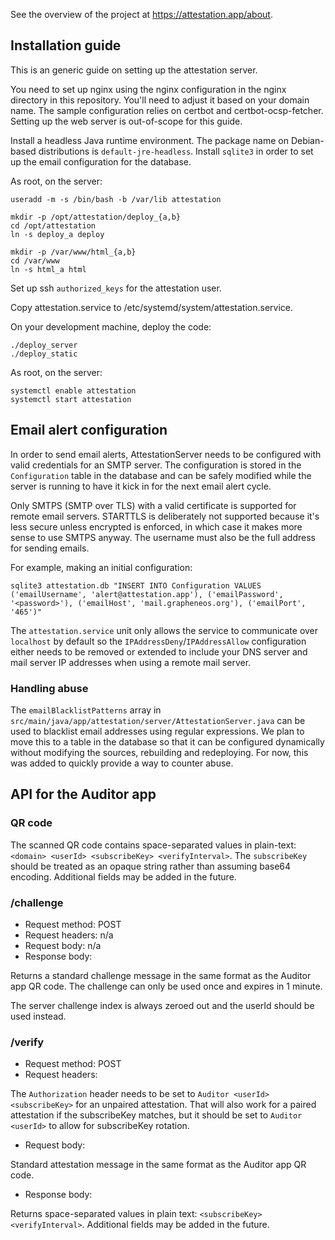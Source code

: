 See the overview of the project at https://attestation.app/about.

## Installation guide

This is an generic guide on setting up the attestation server.

You need to set up nginx using the nginx configuration in the nginx directory
in this repository. You'll need to adjust it based on your domain name. The
sample configuration relies on certbot and certbot-ocsp-fetcher. Setting up the
web server is out-of-scope for this guide.

Install a headless Java runtime environment. The package name on Debian-based
distributions is `default-jre-headless`. Install `sqlite3` in order to set up
the email configuration for the database.

As root, on the server:

    useradd -m -s /bin/bash -b /var/lib attestation

    mkdir -p /opt/attestation/deploy_{a,b}
    cd /opt/attestation
    ln -s deploy_a deploy

    mkdir -p /var/www/html_{a,b}
    cd /var/www
    ln -s html_a html

Set up ssh `authorized_keys` for the attestation user.

Copy attestation.service to /etc/systemd/system/attestation.service.

On your development machine, deploy the code:

    ./deploy_server
    ./deploy_static

As root, on the server:

    systemctl enable attestation
    systemctl start attestation

## Email alert configuration

In order to send email alerts, AttestationServer needs to be configured with valid credentials for
an SMTP server. The configuration is stored in the `Configuration` table in the database and can
be safely modified while the server is running to have it kick in for the next email alert cycle.

Only SMTPS (SMTP over TLS) with a valid certificate is supported for remote email servers.
STARTTLS is deliberately not supported because it's less secure unless encrypted is enforced, in
which case it makes more sense to use SMTPS anyway. The username must also be the full address for
sending emails.

For example, making an initial configuration:

    sqlite3 attestation.db "INSERT INTO Configuration VALUES ('emailUsername', 'alert@attestation.app'), ('emailPassword', '<password>'), ('emailHost', 'mail.grapheneos.org'), ('emailPort', '465')"

The `attestation.service` unit only allows the service to communicate over `localhost` by default
so the `IPAddressDeny`/`IPAddressAllow` configuration either needs to be removed or extended to
include your DNS server and mail server IP addresses when using a remote mail server.

### Handling abuse

The `emailBlacklistPatterns` array in
`src/main/java/app/attestation/server/AttestationServer.java` can be used to blacklist email
addresses using regular expressions. We plan to move this to a table in the database so that it
can be configured dynamically without modifying the sources, rebuilding and redeploying. For now,
this was added to quickly provide a way to counter abuse.

## API for the Auditor app

### QR code

The scanned QR code contains space-separated values in plain-text: `<domain> <userId>
<subscribeKey> <verifyInterval>`. The `subscribeKey` should be treated as an opaque string rather
than assuming base64 encoding. Additional fields may be added in the future.

### /challenge

* Request method: POST
* Request headers: n/a
* Request body: n/a
* Response body:

Returns a standard challenge message in the same format as the Auditor app QR code. The challenge
can only be used once and expires in 1 minute.

The server challenge index is always zeroed out and the userId should be used instead.

### /verify

* Request method: POST
* Request headers:

The `Authorization` header needs to be set to `Auditor <userId> <subscribeKey>` for an unpaired
attestation. That will also work for a paired attestation if the subscribeKey matches, but it
should be set to `Auditor <userId>` to allow for subscribeKey rotation.

* Request body:

Standard attestation message in the same format as the Auditor app QR code.

* Response body:

Returns space-separated values in plain text: `<subscribeKey> <verifyInterval>`. Additional fields
may be added in the future.
